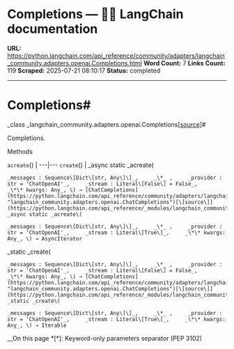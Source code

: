 # Completions — 🦜🔗 LangChain  documentation

**URL:** https://python.langchain.com/api_reference/community/adapters/langchain_community.adapters.openai.Completions.html
**Word Count:** 7
**Links Count:** 119
**Scraped:** 2025-07-21 08:10:17
**Status:** completed

---

# Completions\#

_class _langchain\_community.adapters.openai.Completions[\[source\]](https://python.langchain.com/api_reference/_modules/langchain_community/adapters/openai.html#Completions)\#     

Completions.

Methods

`acreate`\(\) |    ---|---   `create`\(\) |       _async static _acreate\(

    _messages : Sequence\[Dict\[str, Any\]\]_,     _\*_ ,     _provider : str = 'ChatOpenAI'_,     _stream : Literal\[False\] = False_,     _\*\* kwargs: Any_, \) → [ChatCompletions](https://python.langchain.com/api_reference/community/adapters/langchain_community.adapters.openai.ChatCompletions.html#langchain_community.adapters.openai.ChatCompletions "langchain_community.adapters.openai.ChatCompletions")[\[source\]](https://python.langchain.com/api_reference/_modules/langchain_community/adapters/openai.html#Completions.acreate)\# _async static _acreate\(

    _messages : Sequence\[Dict\[str, Any\]\]_,     _\*_ ,     _provider : str = 'ChatOpenAI'_,     _stream : Literal\[True\]_,     _\*\* kwargs: Any_, \) → AsyncIterator     

_static _create\(

    _messages : Sequence\[Dict\[str, Any\]\]_,     _\*_ ,     _provider : str = 'ChatOpenAI'_,     _stream : Literal\[False\] = False_,     _\*\* kwargs: Any_, \) → [ChatCompletions](https://python.langchain.com/api_reference/community/adapters/langchain_community.adapters.openai.ChatCompletions.html#langchain_community.adapters.openai.ChatCompletions "langchain_community.adapters.openai.ChatCompletions")[\[source\]](https://python.langchain.com/api_reference/_modules/langchain_community/adapters/openai.html#Completions.create)\# _static _create\(

    _messages : Sequence\[Dict\[str, Any\]\]_,     _\*_ ,     _provider : str = 'ChatOpenAI'_,     _stream : Literal\[True\]_,     _\*\* kwargs: Any_, \) → Iterable     

__On this page   *[\*]: Keyword-only parameters separator (PEP 3102)